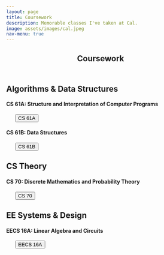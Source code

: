 ```yaml
---
layout: page
title: Coursework
description: Memorable classes I've taken at Cal.
image: assets/images/cal.jpeg
nav-menu: true
---
```


<!-- Main -->
<div id="main" class="alt">

<!-- One -->
<section id="one">
	<div class="inner">
		<header class="major">
			<h1>Coursework</h1>
		</header>

<!-- Break -->
<h2 id="content">Algorithms & Data Structures</h2>

<div class="row">
	<div class="6u 12u$(small)">
		<h4>CS 61A: Structure and Interpretation of Computer Programs</h4>
		<ul class="actions"> 
			<button onclick="window.location.href = 'https://cs61a.org';">CS 61A</button>
		</ul>
	</div>
	<div class="6u 12u$(small)">
		<h4>CS 61B: Data Structures</h4>
		<ul class="actions"> 
			<button onclick="window.location.href = 'https://inst.eecs.berkeley.edu/~cs61b/sp20/';">CS 61B</button>
		</ul>
	</div>
</div>

<!-- Break -->
<h2 id="content">CS Theory</h2>

<div class="row">
	<div class="12u$ 12u$(medium)">
		<h4>CS 70: Discrete Mathematics and Probability Theory</h4>
		<ul class="actions"> 
			<button onclick="window.location.href = 'https://eecs70.org';">CS 70</button>
		</ul>
	</div>
</div>

<!-- Break -->
<h2 id="content">EE Systems & Design</h2>

<div class="row">
	<div class="4u$ 12u$(medium)">
		<h4>EECS 16A: Linear Algebra and Circuits</h4>
		<ul class="actions"> 
			<button onclick="window.location.href = 'http://www.eecs16a.org/';">EECS 16A</button>
		</ul>
	</div>
</div>

<!-- Content -->
<!-- <h2 id="content">CS 61A: Structure and Interpretation of Computer Programs</h2> 
<ul class="actions"> 
	<button onclick="window.location.href = 'https://cs61a.org';">CS 61A</button>
</ul>

<div class="box">
	<p>CS 61A concentrates on the idea of abstraction, allowing the programmer to think in terms appropriate to the problem rather than in low-level operations dictated by the computer hardware.</p>
</div>	

<h2 id="content">CS 61B: Data Structures</h2> 
<ul class="actions"> 
	<button onclick="window.location.href = 'https://inst.eecs.berkeley.edu/~cs61b/sp20/';">CS 61B</button>
</ul>

<div class="box">
	<p>CS61B deals with the more advanced engineering aspects of software, such as constructing and analyzing large programs.</p>
</div>

<h2 id="content">CS 70: Discrete Mathematics and Probability</h2> 
<ul class="actions"> 
	<button onclick="window.location.href = 'https://eecs70.org';">CS 70</button>
</ul>

<div class="box">
	<p>CS 61A concentrates on the idea of abstraction, allowing the programmer to think in terms appropriate to the problem rather than in low-level operations dictated by the computer hardware.</p>
</div>	 -->
<!-- 
<h2 id="content">EECS 16A: Linear Algebra and Circuits</h2> 
<ul class="actions"> 
	<button onclick="window.location.href = 'http://www.eecs16a.org/';">EECS 16A</button>
</ul>

<div class="box">
	<p>EECS16AB was specially designed to ramp students up to prepare for courses in machine learning and design and are important classes to set the stage for the rest of your time in the department. A rough breakdown of the content in the classes is as follows:

<div class="row">
	<div class="6u 12u$(small)">

		<h4>EECS 16A:</h4>
		<ul class="alt">
			<li>Module 1: Introduction to systems and linear algebra</li>
			<li>Module 2: Introduction to design and circuit analysis</li>
			<li>Module 3: Introduction to machine learning</li>
		</ul>

	</div>
	<div class="6u$ 12u$(small)">

		<h4>EECS 16B:</h4>
		<ul class="alt">
			<li>Module 1: Differential equations and advanced circuit design</li>
			<li>Module 2: Introduction to robotics and control</li>
			<li>Module 3: Introduction to unsupervised machine learning and classification</li>
		</ul>
	</div>
</div> -->
